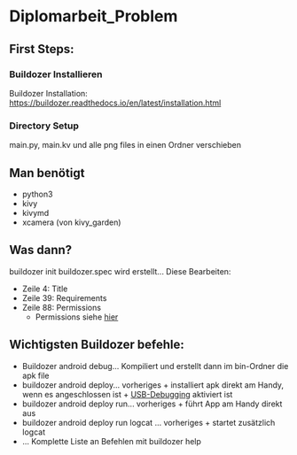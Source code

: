 # Diplomarbeit_Problem

## First Steps:
### Buildozer Installieren
Buildozer Installation: https://buildozer.readthedocs.io/en/latest/installation.html
### Directory Setup
main.py, main.kv und alle png files in einen Ordner verschieben
## Man benötigt
 * python3
 * kivy
 * kivymd
 * xcamera (von kivy_garden)
## Was dann?
buildozer init
buildozer.spec wird erstellt...
Diese Bearbeiten:
  * Zeile 4: Title
  * Zeile 39: Requirements   
  * Zeile 88: Permissions
    * Permissions siehe [hier](https://developer.android.com/reference/android/Manifest.permission) 
## Wichtigsten Buildozer befehle:
* Buildozer android debug... Kompiliert und erstellt dann im bin-Ordner die apk file
* buildozer android deploy... vorheriges + installiert apk direkt am Handy, wenn es angeschlossen ist + [USB-Debugging](https://mobilsicher.de/ratgeber/usb-debugging-aktivieren) aktiviert ist
* buildozer android deploy run... vorheriges + führt App am Handy direkt aus
* buildozer android deploy run logcat ... vorheriges + startet zusätzlich logcat
* ... Komplette Liste an Befehlen mit buildozer help



  

